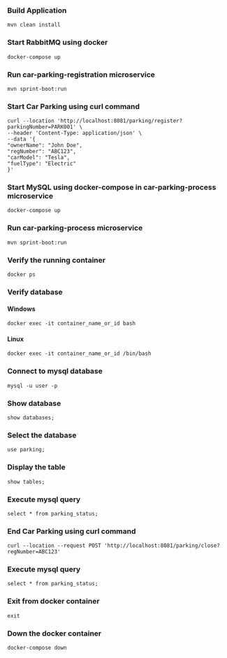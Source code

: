 ### Build Application

    mvn clean install

### Start RabbitMQ using docker

    docker-compose up

### Run car-parking-registration microservice

    mvn sprint-boot:run

### Start Car Parking using curl command

    curl --location 'http://localhost:8081/parking/register?parkingNumber=PARK001' \
    --header 'Content-Type: application/json' \
    --data '{
    "ownerName": "John Doe",
    "regNumber": "ABC123",
    "carModel": "Tesla",
    "fuelType": "Electric"
    }'


### Start MySQL using docker-compose in car-parking-process microservice

    docker-compose up

### Run car-parking-process microservice

    mvn sprint-boot:run

### Verify the running container

    docker ps

### Verify database

#### Windows

    docker exec -it container_name_or_id bash

#### Linux

    docker exec -it container_name_or_id /bin/bash

### Connect to mysql database

    mysql -u user -p

### Show database

    show databases;

### Select the database

    use parking;

### Display the table

    show tables;

### Execute mysql query

    select * from parking_status;

### End Car Parking using curl command

    curl --location --request POST 'http://localhost:8081/parking/close?regNumber=ABC123'

### Execute mysql query

    select * from parking_status;

### Exit from docker container

    exit

### Down the docker container

    docker-compose down

